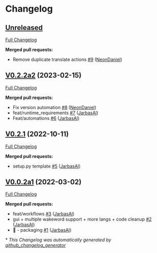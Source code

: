 # Changelog

## [Unreleased](https://github.com/OpenVoiceOS/skill-ovos-naptime/tree/HEAD)

[Full Changelog](https://github.com/OpenVoiceOS/skill-ovos-naptime/compare/V0.2.2a2...HEAD)

**Merged pull requests:**

- Remove duplicate translate actions [\#9](https://github.com/OpenVoiceOS/skill-ovos-naptime/pull/9) ([NeonDaniel](https://github.com/NeonDaniel))

## [V0.2.2a2](https://github.com/OpenVoiceOS/skill-ovos-naptime/tree/V0.2.2a2) (2023-02-15)

[Full Changelog](https://github.com/OpenVoiceOS/skill-ovos-naptime/compare/V0.2.1...V0.2.2a2)

**Merged pull requests:**

- Fix version automation [\#8](https://github.com/OpenVoiceOS/skill-ovos-naptime/pull/8) ([NeonDaniel](https://github.com/NeonDaniel))
- feat/runtime\_requirements [\#7](https://github.com/OpenVoiceOS/skill-ovos-naptime/pull/7) ([JarbasAl](https://github.com/JarbasAl))
- Feat/automations [\#6](https://github.com/OpenVoiceOS/skill-ovos-naptime/pull/6) ([JarbasAl](https://github.com/JarbasAl))

## [V0.2.1](https://github.com/OpenVoiceOS/skill-ovos-naptime/tree/V0.2.1) (2022-10-11)

[Full Changelog](https://github.com/OpenVoiceOS/skill-ovos-naptime/compare/V0.0.2a1...V0.2.1)

**Merged pull requests:**

- setup.py template [\#5](https://github.com/OpenVoiceOS/skill-ovos-naptime/pull/5) ([JarbasAl](https://github.com/JarbasAl))

## [V0.0.2a1](https://github.com/OpenVoiceOS/skill-ovos-naptime/tree/V0.0.2a1) (2022-03-02)

[Full Changelog](https://github.com/OpenVoiceOS/skill-ovos-naptime/compare/5044eca5c1c0c1195f8c031aa4025967d75fdca0...V0.0.2a1)

**Merged pull requests:**

- feat/workflows [\#3](https://github.com/OpenVoiceOS/skill-ovos-naptime/pull/3) ([JarbasAl](https://github.com/JarbasAl))
- gui + multiple wakeword support + more langs + code cleanup [\#2](https://github.com/OpenVoiceOS/skill-ovos-naptime/pull/2) ([JarbasAl](https://github.com/JarbasAl))
- :tada: - packaging [\#1](https://github.com/OpenVoiceOS/skill-ovos-naptime/pull/1) ([JarbasAl](https://github.com/JarbasAl))



\* *This Changelog was automatically generated by [github_changelog_generator](https://github.com/github-changelog-generator/github-changelog-generator)*
